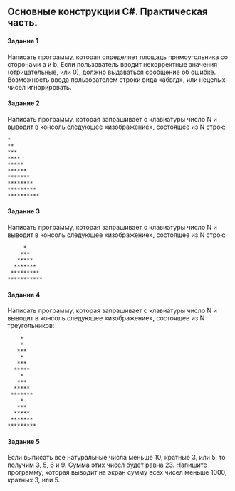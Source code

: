 ## Основные конструкции C#. Практическая часть.

#### Задание 1
Написать программу, которая определяет площадь прямоугольника со сторонами a и b. Если пользователь вводит некорректные значения (отрицательные, или 0), должно выдаваться сообщение об ошибке. Возможность ввода пользователем строки вида «абвгд», или нецелых чисел игнорировать.

#### Задание 2
Написать программу, которая запрашивает с клавиатуры число N и выводит в консоль следующее «изображение», состоящее из N строк:
```text
*
**
***
****
*****
******
*******
********
*********
**********
```

#### Задание 3
Написать программу, которая запрашивает с клавиатуры число N и выводит в консоль следующее «изображение», состоящее из N строк:
```text
     *
    ***
   *****
  *******
 *********
***********
```

#### Задание 4
Написать программу, которая запрашивает с клавиатуры число N и выводит в консоль следующее «изображение», состоящее из N треугольников:

```text
    *
    *
   ***
    *
   ***
  *****
    *
   ***
  *****
 *******
    *
   *** 
  *****
 *******
*********
```

#### Задание 5

Если выписать все натуральные числа меньше 10, кратные 3, или 5, то получим 3, 5, 6 и 9. Сумма этих чисел будет равна 23. Напишите программу, которая выводит на экран сумму всех чисел меньше 1000, кратных 3, или 5.

